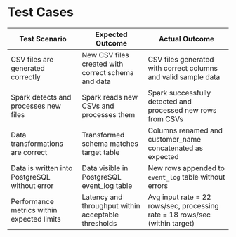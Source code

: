 



# Test Cases

| Test Scenario                                | Expected Outcome                                              | Actual Outcome                                               |
|---------------------------------------------|--------------------------------------------------------------|-------------------------------------------------------------|
| CSV files are generated correctly           | New CSV files created with correct schema and data           | CSV files generated with correct columns and valid sample data |
| Spark detects and processes new files       | Spark reads new CSVs and processes them                      | Spark successfully detected and processed new rows from CSVs |
| Data transformations are correct            | Transformed schema matches target table                      | Columns renamed and customer_name concatenated as expected |
| Data is written into PostgreSQL without error | Data visible in PostgreSQL event_log table                   | New rows appended to `event_log` table without errors |
| Performance metrics within expected limits  | Latency and throughput within acceptable thresholds          | Avg input rate = 22 rows/sec, processing rate = 18 rows/sec (within target) |
